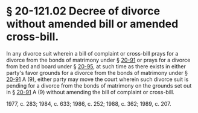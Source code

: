 # § 20-121.02 Decree of divorce without amended bill or amended cross-bill.

<p>In any divorce suit wherein a bill of complaint or cross-bill prays for a divorce from the bonds of matrimony under § <a href='http://law.lis.virginia.gov/vacode/20-91/'>20-91</a> or prays for a divorce from bed and board under § <a href='http://law.lis.virginia.gov/vacode/20-95/'>20-95</a>, at such time as there exists in either party's favor grounds for a divorce from the bonds of matrimony under § <a href='http://law.lis.virginia.gov/vacode/20-91/'>20-91</a> A (9), either party may move the court wherein such divorce suit is pending for a divorce from the bonds of matrimony on the grounds set out in § <a href='http://law.lis.virginia.gov/vacode/20-91/'>20-91</a> A (9) without amending the bill of complaint or cross-bill.</p><p>1977, c. 283; 1984, c. 633; 1986, c. 252; 1988, c. 362; 1989, c. 207.</p>